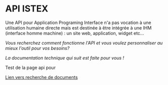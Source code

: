 # API ISTEX

Une API pour Application Programing Interface n'a pas vocation à une utilisation humaine directe mais est destinée à être intégrée à une IHM \(interface homme machine\)  : un site web, application, widget etc...

_Vous recherchez comment fonctionne l'API et vous voulez personnaliser au mieux l'outil pour vos besoins?_ 

_La documentation technique qui suit est faite pour vous !_



Test de la page api pour 





[Lien vers recherche de documents](search/)

